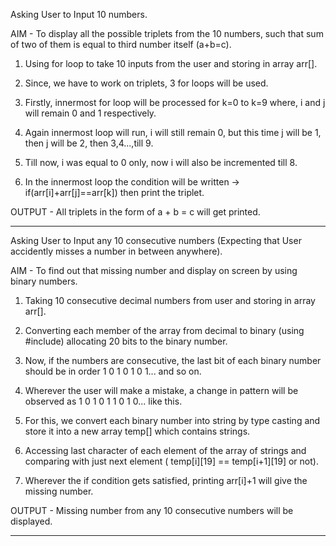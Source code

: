 Asking User to Input 10 numbers.

AIM - To display all the possible triplets from the 10 numbers, such that sum of two of them is equal to third number itself (a+b=c).

1) Using for loop to take 10 inputs from the user and storing in array arr[].

2) Since, we have to work on triplets, 3 for loops will be used.

3) Firstly, innermost for loop will be processed for k=0 to k=9 where, i and j will remain 0 and 1 respectively.

4) Again innermost loop will run, i will still remain 0, but this time j will be 1, then j will be 2, then 3,4...,till 9.

5) Till now, i was equal to 0 only, now i will also be incremented till 8.

6) In the innermost loop the condition will be written -> if(arr[i]+arr[j]==arr[k]) then print the triplet.

OUTPUT - All triplets in the form of a + b = c will get printed.
____________________________________________________________________________________________________________________________________________

Asking User to Input any 10 consecutive numbers (Expecting that User accidently misses a number in between anywhere).

AIM - To find out that missing number and display on screen by using binary numbers.

1) Taking 10 consecutive decimal numbers from user and storing in array arr[].

2) Converting each member of the array from decimal to binary (using #include<bitset>) allocating 20 bits to the binary number.

3) Now, if the numbers are consecutive, the last bit of each binary number should be in order 1 0 1 0 1 0 1... and so on.

4) Wherever the user will make a mistake, a change in pattern will be observed as 1 0 1 0 1 1 0 1 0... like this.

5) For this, we convert each binary number into string by type casting and store it into a new array temp[] which contains strings.

6) Accessing last character of each element of the array of strings and comparing with just next element ( temp[i][19] == temp[i+1][19] or not).

7) Wherever the if condition gets satisfied, printing arr[i]+1 will give the missing number.

OUTPUT - Missing number from any 10 consecutive numbers will be displayed.
_______________________________________________________________________________________________________________________________________________

